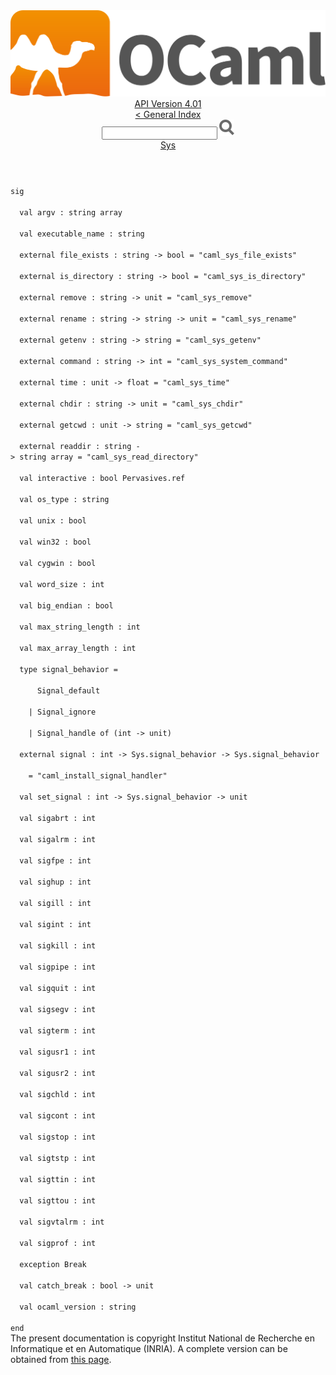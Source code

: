 <!-- ((! set title API !)) ((! set documentation !)) ((! set api !)) ((! set nobreadcrumb !)) -->
<div class="api"><header><nav class="toc brand"><a class="brand" href="https://ocaml.org/"><img src="colour-logo-gray.svg" class="svg" alt="OCaml"></a></nav><nav class="toc"><div class="toc_version"><a href="/docs" id="version-select">API Version 4.01</a></div><a href="index.html">&lt; General Index</a><div class="api_search"><input type="text" name="apisearch" id="api_search" oninput="mySearch(false);" onkeypress="this.oninput();" onclick="this.oninput();" onpaste="this.oninput();">
<img src="search_icon.svg" alt="Search" class="svg" onclick="mySearch(false)"></div>
<div id="search_results"></div><div class="toc_title"><a href="Sys.html">Sys</a></div><ul></ul></nav></header>
<code class="code"><span class="keyword">sig</span><br>
&nbsp;&nbsp;<span class="keyword">val</span>&nbsp;argv&nbsp;:&nbsp;string&nbsp;array<br>
&nbsp;&nbsp;<span class="keyword">val</span>&nbsp;executable_name&nbsp;:&nbsp;string<br>
&nbsp;&nbsp;<span class="keyword">external</span>&nbsp;file_exists&nbsp;:&nbsp;string&nbsp;<span class="keywordsign">-&gt;</span>&nbsp;bool&nbsp;=&nbsp;<span class="string">"caml_sys_file_exists"</span><br>
&nbsp;&nbsp;<span class="keyword">external</span>&nbsp;is_directory&nbsp;:&nbsp;string&nbsp;<span class="keywordsign">-&gt;</span>&nbsp;bool&nbsp;=&nbsp;<span class="string">"caml_sys_is_directory"</span><br>
&nbsp;&nbsp;<span class="keyword">external</span>&nbsp;remove&nbsp;:&nbsp;string&nbsp;<span class="keywordsign">-&gt;</span>&nbsp;unit&nbsp;=&nbsp;<span class="string">"caml_sys_remove"</span><br>
&nbsp;&nbsp;<span class="keyword">external</span>&nbsp;rename&nbsp;:&nbsp;string&nbsp;<span class="keywordsign">-&gt;</span>&nbsp;string&nbsp;<span class="keywordsign">-&gt;</span>&nbsp;unit&nbsp;=&nbsp;<span class="string">"caml_sys_rename"</span><br>
&nbsp;&nbsp;<span class="keyword">external</span>&nbsp;getenv&nbsp;:&nbsp;string&nbsp;<span class="keywordsign">-&gt;</span>&nbsp;string&nbsp;=&nbsp;<span class="string">"caml_sys_getenv"</span><br>
&nbsp;&nbsp;<span class="keyword">external</span>&nbsp;command&nbsp;:&nbsp;string&nbsp;<span class="keywordsign">-&gt;</span>&nbsp;int&nbsp;=&nbsp;<span class="string">"caml_sys_system_command"</span><br>
&nbsp;&nbsp;<span class="keyword">external</span>&nbsp;time&nbsp;:&nbsp;unit&nbsp;<span class="keywordsign">-&gt;</span>&nbsp;float&nbsp;=&nbsp;<span class="string">"caml_sys_time"</span><br>
&nbsp;&nbsp;<span class="keyword">external</span>&nbsp;chdir&nbsp;:&nbsp;string&nbsp;<span class="keywordsign">-&gt;</span>&nbsp;unit&nbsp;=&nbsp;<span class="string">"caml_sys_chdir"</span><br>
&nbsp;&nbsp;<span class="keyword">external</span>&nbsp;getcwd&nbsp;:&nbsp;unit&nbsp;<span class="keywordsign">-&gt;</span>&nbsp;string&nbsp;=&nbsp;<span class="string">"caml_sys_getcwd"</span><br>
&nbsp;&nbsp;<span class="keyword">external</span>&nbsp;readdir&nbsp;:&nbsp;string&nbsp;<span class="keywordsign">-&gt;</span>&nbsp;string&nbsp;array&nbsp;=&nbsp;<span class="string">"caml_sys_read_directory"</span><br>
&nbsp;&nbsp;<span class="keyword">val</span>&nbsp;interactive&nbsp;:&nbsp;bool&nbsp;<span class="constructor">Pervasives</span>.ref<br>
&nbsp;&nbsp;<span class="keyword">val</span>&nbsp;os_type&nbsp;:&nbsp;string<br>
&nbsp;&nbsp;<span class="keyword">val</span>&nbsp;unix&nbsp;:&nbsp;bool<br>
&nbsp;&nbsp;<span class="keyword">val</span>&nbsp;win32&nbsp;:&nbsp;bool<br>
&nbsp;&nbsp;<span class="keyword">val</span>&nbsp;cygwin&nbsp;:&nbsp;bool<br>
&nbsp;&nbsp;<span class="keyword">val</span>&nbsp;word_size&nbsp;:&nbsp;int<br>
&nbsp;&nbsp;<span class="keyword">val</span>&nbsp;big_endian&nbsp;:&nbsp;bool<br>
&nbsp;&nbsp;<span class="keyword">val</span>&nbsp;max_string_length&nbsp;:&nbsp;int<br>
&nbsp;&nbsp;<span class="keyword">val</span>&nbsp;max_array_length&nbsp;:&nbsp;int<br>
&nbsp;&nbsp;<span class="keyword">type</span>&nbsp;signal_behavior&nbsp;=<br>
&nbsp;&nbsp;&nbsp;&nbsp;&nbsp;&nbsp;<span class="constructor">Signal_default</span><br>
&nbsp;&nbsp;&nbsp;&nbsp;<span class="keywordsign">|</span>&nbsp;<span class="constructor">Signal_ignore</span><br>
&nbsp;&nbsp;&nbsp;&nbsp;<span class="keywordsign">|</span>&nbsp;<span class="constructor">Signal_handle</span>&nbsp;<span class="keyword">of</span>&nbsp;(int&nbsp;<span class="keywordsign">-&gt;</span>&nbsp;unit)<br>
&nbsp;&nbsp;<span class="keyword">external</span>&nbsp;signal&nbsp;:&nbsp;int&nbsp;<span class="keywordsign">-&gt;</span>&nbsp;<span class="constructor">Sys</span>.signal_behavior&nbsp;<span class="keywordsign">-&gt;</span>&nbsp;<span class="constructor">Sys</span>.signal_behavior<br>
&nbsp;&nbsp;&nbsp;&nbsp;=&nbsp;<span class="string">"caml_install_signal_handler"</span><br>
&nbsp;&nbsp;<span class="keyword">val</span>&nbsp;set_signal&nbsp;:&nbsp;int&nbsp;<span class="keywordsign">-&gt;</span>&nbsp;<span class="constructor">Sys</span>.signal_behavior&nbsp;<span class="keywordsign">-&gt;</span>&nbsp;unit<br>
&nbsp;&nbsp;<span class="keyword">val</span>&nbsp;sigabrt&nbsp;:&nbsp;int<br>
&nbsp;&nbsp;<span class="keyword">val</span>&nbsp;sigalrm&nbsp;:&nbsp;int<br>
&nbsp;&nbsp;<span class="keyword">val</span>&nbsp;sigfpe&nbsp;:&nbsp;int<br>
&nbsp;&nbsp;<span class="keyword">val</span>&nbsp;sighup&nbsp;:&nbsp;int<br>
&nbsp;&nbsp;<span class="keyword">val</span>&nbsp;sigill&nbsp;:&nbsp;int<br>
&nbsp;&nbsp;<span class="keyword">val</span>&nbsp;sigint&nbsp;:&nbsp;int<br>
&nbsp;&nbsp;<span class="keyword">val</span>&nbsp;sigkill&nbsp;:&nbsp;int<br>
&nbsp;&nbsp;<span class="keyword">val</span>&nbsp;sigpipe&nbsp;:&nbsp;int<br>
&nbsp;&nbsp;<span class="keyword">val</span>&nbsp;sigquit&nbsp;:&nbsp;int<br>
&nbsp;&nbsp;<span class="keyword">val</span>&nbsp;sigsegv&nbsp;:&nbsp;int<br>
&nbsp;&nbsp;<span class="keyword">val</span>&nbsp;sigterm&nbsp;:&nbsp;int<br>
&nbsp;&nbsp;<span class="keyword">val</span>&nbsp;sigusr1&nbsp;:&nbsp;int<br>
&nbsp;&nbsp;<span class="keyword">val</span>&nbsp;sigusr2&nbsp;:&nbsp;int<br>
&nbsp;&nbsp;<span class="keyword">val</span>&nbsp;sigchld&nbsp;:&nbsp;int<br>
&nbsp;&nbsp;<span class="keyword">val</span>&nbsp;sigcont&nbsp;:&nbsp;int<br>
&nbsp;&nbsp;<span class="keyword">val</span>&nbsp;sigstop&nbsp;:&nbsp;int<br>
&nbsp;&nbsp;<span class="keyword">val</span>&nbsp;sigtstp&nbsp;:&nbsp;int<br>
&nbsp;&nbsp;<span class="keyword">val</span>&nbsp;sigttin&nbsp;:&nbsp;int<br>
&nbsp;&nbsp;<span class="keyword">val</span>&nbsp;sigttou&nbsp;:&nbsp;int<br>
&nbsp;&nbsp;<span class="keyword">val</span>&nbsp;sigvtalrm&nbsp;:&nbsp;int<br>
&nbsp;&nbsp;<span class="keyword">val</span>&nbsp;sigprof&nbsp;:&nbsp;int<br>
&nbsp;&nbsp;<span class="keyword">exception</span>&nbsp;<span class="constructor">Break</span><br>
&nbsp;&nbsp;<span class="keyword">val</span>&nbsp;catch_break&nbsp;:&nbsp;bool&nbsp;<span class="keywordsign">-&gt;</span>&nbsp;unit<br>
&nbsp;&nbsp;<span class="keyword">val</span>&nbsp;ocaml_version&nbsp;:&nbsp;string<br>
<span class="keyword">end</span></code><div class="copyright">The present documentation is copyright Institut National de Recherche en Informatique et en Automatique (INRIA). A complete version can be obtained from <a href="http://caml.inria.fr/pub/docs/manual-ocaml/">this page</a>.</div></div>
